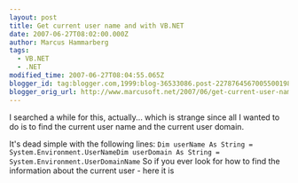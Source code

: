 ```yaml
---
layout: post
title: Get current user name and with VB.NET
date: 2007-06-27T08:02:00.000Z
author: Marcus Hammarberg
tags:
  - VB.NET
  - .NET
modified_time: 2007-06-27T08:04:55.065Z
blogger_id: tag:blogger.com,1999:blog-36533086.post-2278764567005500198
blogger_orig_url: http://www.marcusoft.net/2007/06/get-current-user-name-and-with-vbnet.html
---
```


I searched a while for this, actually... which is strange
since all I wanted to do is to find the current user name and the
current user domain.

It's dead simple with the following lines:
`Dim userName As String = System.Environment.UserNameDim userDomain As String = System.Environment.UserDomainName`
So if you ever look for how to find the information about the current
user - here it is
